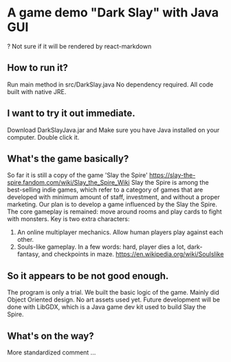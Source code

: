 # A game demo "Dark Slay" with Java GUI

? Not sure if it will be rendered by react-markdown

## How to run it?
Run main method in src/DarkSlay.java
No dependency required. All code built with native JRE.

## I want to try it out immediate.
Download DarkSlayJava.jar and Make sure you have Java installed on your computer. 
Double click it.

## What's the game basically?
So far it is still a copy of the game 'Slay the Spire' https://slay-the-spire.fandom.com/wiki/Slay_the_Spire_Wiki
Slay the Spire is among the best-selling indie games, which refer to a category of games that are developed with minimum amount of staff, investment, and without a proper marketing. 
Our plan is to develop a game influenced by the Slay the Spire. 
The core gameplay is remained: move around rooms and play cards to fight with monsters.
Key is two extra characters:
1. An online multiplayer mechanics. Allow human players play against each other. 
2. Souls-like gameplay. In a few words: hard, player dies a lot, dark-fantasy, and checkpoints in maze. https://en.wikipedia.org/wiki/Soulslike 

## So it appears to be not good enough.
The program is only a trial. We built the basic logic of the game.
Mainly did Object Oriented design. 
No art assets used yet.
Future development will be done with LibGDX, which is a Java game dev kit used to build Slay the Spire. 

## What's on the way?
More standardized comment
...
